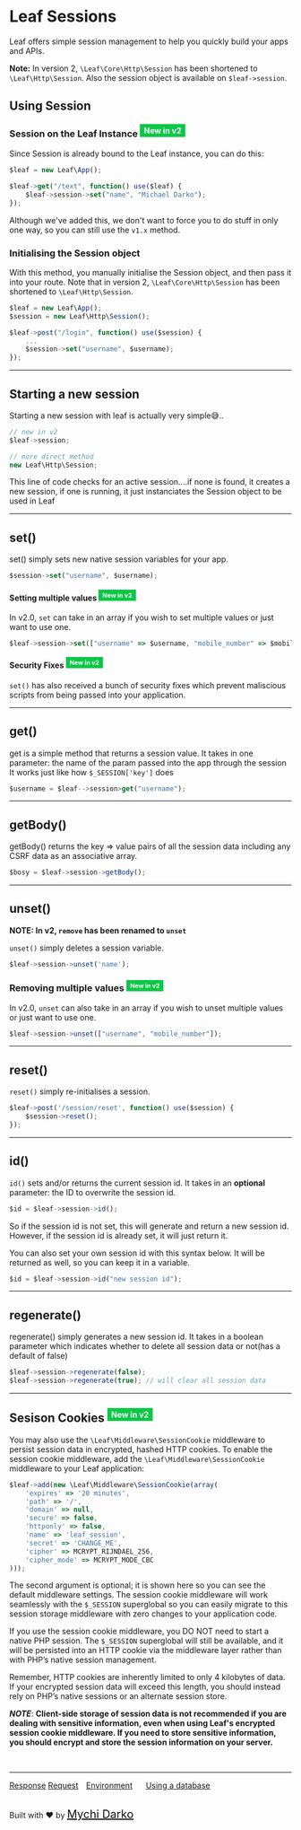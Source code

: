 # Leaf Sessions
Leaf offers simple session management to help you quickly build your apps and APIs.

**Note:** In version 2, `\Leaf\Core\Http\Session` has been shortened to `\Leaf\Http\Session`. Also the session object is available on `$leaf->session`.

## Using Session
### Session on the Leaf Instance <sup><span style="background: rgb(11, 200, 70); color: white; padding: 3px 7px; font-size: 14px;">New in v2</span></sup>
Since Session is already bound to the Leaf instance, you can do this:
```js
$leaf = new Leaf\App();

$leaf->get("/text", function() use($leaf) {
	$leaf->session->set("name", "Michael Darko");
});
```
Although we've added this, we don't want to force you to do stuff in only one way, so you can still use the `v1.x` method.

### Initialising the Session object
With this method, you manually initialise the Session object, and then pass it into your route. Note that in version 2, `\Leaf\Core\Http\Session` has been shortened to `\Leaf\Http\Session`.
```js
$leaf = new Leaf\App();
$session = new Leaf\Http\Session();

$leaf->post("/login", function() use($session) {
	...
	$session->set("username", $username);
});
```

<hr>

## Starting a new session
Starting a new session with leaf is actually very simple😅..

```js
// new in v2
$leaf->session;

// more direct method
new Leaf\Http\Session;
```
This line of code checks for an active session....if none is found, it creates a new session, if one is running, it just instanciates the Session object to be used in Leaf

<hr>

## set()
set() simply sets new native session variables for your app.

```js
$session->set("username", $username);
```

#### Setting multiple values <sup><span style="background: rgb(11, 200, 70); color: white; padding: 3px 7px; font-size: 11px;">New in v2</span></sup>
In v2.0, `set` can take in an array if you wish to set multiple values or just want to use one.
```js
$leaf->session->set(["username" => $username, "mobile_number" => $mobile_number]);
```

#### Security Fixes <sup><span style="background: rgb(11, 200, 70); color: white; padding: 3px 7px; font-size: 11px;">New in v2</span></sup>
`set()` has also received a bunch of security fixes which prevent maliscious scripts from being passed into your application.

<hr>

## get()
get is a simple method that returns a session value. It takes in one parameter: the name of the param passed into the app through the session It works just like how `$_SESSION['key']` does
```js
$username = $leaf-->session>get("username");
```

<hr>

## getBody()
getBody() returns the key => value pairs of all the session data including any CSRF data as an associative array.

```js
$bosy = $leaf->session->getBody();
```

<hr>

## unset()
**NOTE: In v2, `remove` has been renamed to `unset`**

`unset()` simply deletes a session variable.

```js
$leaf->session->unset('name');
```

### Removing multiple values <sup><span style="background: rgb(11, 200, 70); color: white; padding: 3px 7px; font-size: 11px;">New in v2</span></sup>

In v2.0, `unset` can also take in an array if you wish to unset multiple values or just want to use one.

```js
$leaf->session->unset(["username", "mobile_number"]);
```

<hr>

## reset()

`reset()` simply re-initialises a session.

```js
$leaf->post('/session/reset', function() use($session) {
  	$session->reset();
});
```

<hr>

## id()
`id()` sets and/or returns the current session id. It takes in an **optional** parameter: the ID to overwrite the session id.

```js
$id = $leaf->session->id();
```

So if the session id is not set, this will generate and return a new session id. However, if the session id is already set, it will just return it.

You can also set your own session id with this syntax below. It will be returned as well, so you can keep it in a variable.

```js
$id = $leaf->session->id("new session id");
```

<hr>

## regenerate()
regenerate() simply generates a new session id. It takes in a boolean parameter which indicates whether to delete all session data or not(has a default of false)

```js
$leaf->session->regenerate(false);
$leaf->session->regenerate(true); // will clear all session data
```

<hr>

## Sesison Cookies <sup><span style="background: rgb(11, 200, 70); color: white; padding: 3px 7px; font-size: 14px;">New in v2</span></sup>
You may also use the `\Leaf\Middleware\SessionCookie` middleware to persist session data in encrypted, hashed HTTP cookies. To enable the session cookie middleware, add the `\Leaf\Middleware\SessionCookie` middleware to your Leaf application:

```js
$leaf->add(new \Leaf\Middleware\SessionCookie(array(
    'expires' => '20 minutes',
    'path' => '/',
    'domain' => null,
    'secure' => false,
    'httponly' => false,
    'name' => 'leaf_session',
    'secret' => 'CHANGE_ME',
    'cipher' => MCRYPT_RIJNDAEL_256,
    'cipher_mode' => MCRYPT_MODE_CBC
)));
```

The second argument is optional; it is shown here so you can see the default middleware settings. The session cookie middleware will work seamlessly with the `$_SESSION` superglobal so you can easily migrate to this session storage middleware with zero changes to your application code.

If you use the session cookie middleware, you DO NOT need to start a native PHP session. The `$_SESSION` superglobal will still be available, and it will be persisted into an HTTP cookie via the middleware layer rather than with PHP’s native session management.

Remember, HTTP cookies are inherently limited to only 4 kilobytes of data. If your encrypted session data will exceed this length, you should instead rely on PHP’s native sessions or an alternate session store.

***NOTE***: **Client-side storage of session data is not recommended if you are dealing with sensitive information, even when using Leaf's encrypted session cookie middleware. If you need to store sensitive information, you should encrypt and store the session information on your server.**

<br>
<hr>

<a href="#/2.0/http/response" style="margin: 0px">Response</a>
<a href="#/2.0/http/request" style="margin: 0px; 10px;">Request</a>
<a href="#/2.0/environment" style="margin: 0px 10px;">Environment</a>
<a href="#/2.0/database" style="margin: 0px 10px;">Using a database</a>

<br>
Built with ❤ by <a href="https://mychi.netlify.com" style="font-size: 20px; color: #111;" target="_blank">Mychi Darko</a>